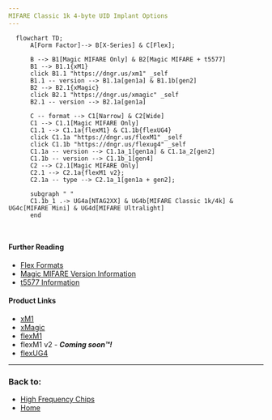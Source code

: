 ```yaml
---
MIFARE Classic 1k 4-byte UID Implant Options
---
```


```mermaid
  flowchart TD;
      A[Form Factor]--> B[X-Series] & C[Flex];

      B --> B1[Magic MIFARE Only] & B2[Magic MIFARE + t5577]
      B1 --> B1.1{xM1}
      click B1.1 "https://dngr.us/xm1" _self
      B1.1 -- version --> B1.1a[gen1a] & B1.1b[gen2]
      B2 --> B2.1{xMagic}
      click B2.1 "https://dngr.us/xmagic" _self
      B2.1 -- version --> B2.1a[gen1a]

      C -- format --> C1[Narrow] & C2[Wide]
      C1 --> C1.1[Magic MIFARE Only]
      C1.1 --> C1.1a{flexM1} & C1.1b{flexUG4}
      click C1.1a "https://dngr.us/flexM1" _self
      click C1.1b "https://dngr.us/flexug4" _self
      C1.1a -- version --> C1.1a_1[gen1a] & C1.1a_2[gen2]
      C1.1b -- version --> C1.1b_1[gen4]
      C2 --> C2.1[Magic MIFARE Only]
      C2.1 --> C2.1a{flexM1 v2};
      C2.1a -- type --> C2.1a_1[gen1a + gen2];

      subgraph " "
      C1.1b_1 .-> UG4a[NTAG2XX] & UG4b[MIFARE Classic 1k/4k] & UG4c[MIFARE Mini] & UG4d[MIFARE Ultralight]
      end

      
```

#### Further Reading
- [Flex Formats](FLEX_FORMATS.md)
- [Magic MIFARE Version Information](MAGIC_MIFARE_VERSIONS.md)
- [t5577 Information](T5577.md)

#### Product Links
- [xM1](https://dngr.us/xm1)
- [xMagic](https://dngr.us/xmagic)
- [flexM1](https://dngr.us/flexm1)
- flexM1 v2 - ***Coming soon™!***
- [flexUG4](https://dngr.us/flexug4)

---
### Back to:
- [High Frequency Chips](HIGH_FREQUENCY_CHIPS.md)
- [Home](../README.md)
